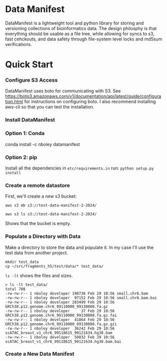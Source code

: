 # Data Manifest

DataManifest is a lightweight tool and python library for storing and versioning collections of bioinformatics data. The design philosphy is that everything should be usable as a file tree, while allowing for syncs to s3, fast cehckouts, and data safety through file-system level locks and md5sum verifications.

# Quick Start

### Configure S3 Access
DataManifest uses boto for communicating with S3. See https://boto3.amazonaws.com/v1/documentation/api/latest/guide/configuration.html for instructions on configuring boto. I also recommend installing aws-cli so that you can test the installation. 

### Install DataManifest

### Option  1: Conda
conda install -c nboley datamanifest


### Option 2: pip
Install all the dependencies in `etc/requirements.in`
run: `python setup.py install`


### Create a remote datastore

First, we'll create a new s3 bucket:
```
aws s3 mb s3://test-data-manifest-2-2024/
```

```
aws s3 ls s3://test-data-manifest-2-2024/
```
Shows that the bucket is empty.

### Populate a Directory with Data

Make a directory to store the data and populate it. In my case I'll use the test data from another project.
```
mkdir test_data
cp ~/src/fragments_h5/test/data/* test_data/
```

`ls -lt` shows the files and sizes. 

```
> ls -lt test_data/
total 708
-rw-rw-r-- 1 nboley developer 198736 Feb 29 10:56 small.chr6.bam
-rw-rw-r-- 1 nboley developer  97152 Feb 29 10:56 small.chr6.bam.bai
-rw-rw-r-- 1 nboley developer 283499 Feb 29 10:56 GRCh38.p12.genome.chr6_99110000_99130000.fa.gz
-rw-rw-r-- 1 nboley developer     37 Feb 29 10:56 GRCh38.p12.genome.chr6_99110000_99130000.fa.gz.fai
-rw-rw-r-- 1 nboley developer  41864 Feb 29 10:56 GRCh38.p12.genome.chr6_99110000_99130000.fa.gz.gzi
-rw-rw-r-- 1 nboley developer  36242 Feb 29 10:56 scATAC_breast_v1_chr6_99118615_99121634.hg38.bam
-rw-rw-r-- 1 nboley developer  50032 Feb 29 10:56 scATAC_breast_v1_chr6_99118615_99121634.hg38.bam.bai
```

### Create a New Data Manifest

